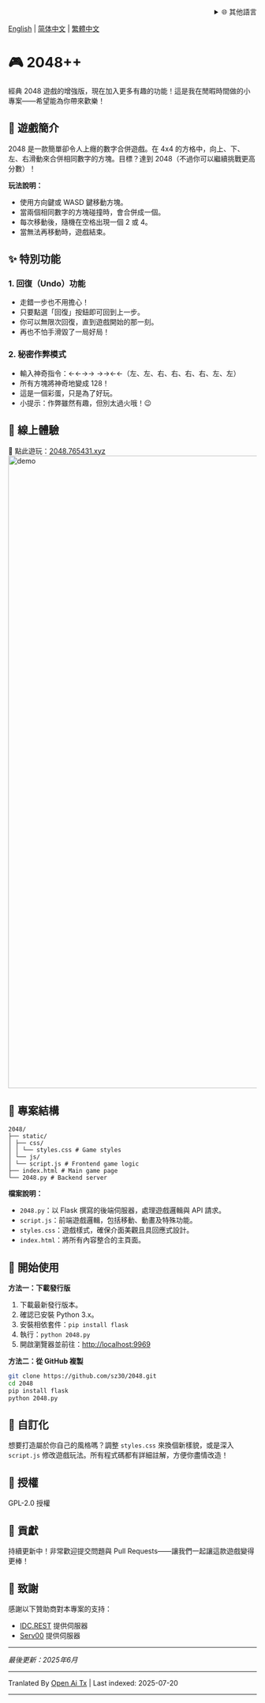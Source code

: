 <div align="right">
  <details>
    <summary >🌐 其他語言</summary>
    <div>
      <div align="center">
        <a href="https://openaitx.github.io/view.html?user=sz30&project=2048-magic&lang=ja">日本語</a>
        | <a href="https://openaitx.github.io/view.html?user=sz30&project=2048-magic&lang=ko">한국어</a>
        | <a href="https://openaitx.github.io/view.html?user=sz30&project=2048-magic&lang=hi">हिन्दी</a>
        | <a href="https://openaitx.github.io/view.html?user=sz30&project=2048-magic&lang=th">ไทย</a>
        | <a href="https://openaitx.github.io/view.html?user=sz30&project=2048-magic&lang=fr">Français</a>
        | <a href="https://openaitx.github.io/view.html?user=sz30&project=2048-magic&lang=de">Deutsch</a>
        | <a href="https://openaitx.github.io/view.html?user=sz30&project=2048-magic&lang=es">Español</a>
        | <a href="https://openaitx.github.io/view.html?user=sz30&project=2048-magic&lang=it">Itapano</a>
        | <a href="https://openaitx.github.io/view.html?user=sz30&project=2048-magic&lang=ru">Русский</a>
        | <a href="https://openaitx.github.io/view.html?user=sz30&project=2048-magic&lang=pt">Português</a>
        | <a href="https://openaitx.github.io/view.html?user=sz30&project=2048-magic&lang=nl">Nederlands</a>
        | <a href="https://openaitx.github.io/view.html?user=sz30&project=2048-magic&lang=pl">Polski</a>
        | <a href="https://openaitx.github.io/view.html?user=sz30&project=2048-magic&lang=ar">العربية</a>
        | <a href="https://openaitx.github.io/view.html?user=sz30&project=2048-magic&lang=fa">فارسی</a>
        | <a href="https://openaitx.github.io/view.html?user=sz30&project=2048-magic&lang=tr">Türkçe</a>
        | <a href="https://openaitx.github.io/view.html?user=sz30&project=2048-magic&lang=vi">Tiếng Việt</a>
        | <a href="https://openaitx.github.io/view.html?user=sz30&project=2048-magic&lang=id">Bahasa Indonesia</a>
      </div>
    </div>
  </details>
</div>


[English](https://raw.githubusercontent.com/sz30/2048-magic/main/README.md) | [简体中文](https://raw.githubusercontent.com/sz30/2048-magic/main/README.zh-CN.md) | [繁體中文](https://raw.githubusercontent.com/sz30/2048-magic/main/README.zh-TW.md)

# 🎮 2048++

經典 2048 遊戲的增強版，現在加入更多有趣的功能！這是我在閒暇時間做的小專案——希望能為你帶來歡樂！

## 🎯 遊戲簡介

2048 是一款簡單卻令人上癮的數字合併遊戲。在 4x4 的方格中，向上、下、左、右滑動來合併相同數字的方塊。目標？達到 2048（不過你可以繼續挑戰更高分數）！

**玩法說明：**
- 使用方向鍵或 WASD 鍵移動方塊。
- 當兩個相同數字的方塊碰撞時，會合併成一個。
- 每次移動後，隨機在空格出現一個 2 或 4。
- 當無法再移動時，遊戲結束。

## ✨ 特別功能

### 1. 回復（Undo）功能
- 走錯一步也不用擔心！
- 只要點選「回復」按鈕即可回到上一步。
- 你可以無限次回復，直到遊戲開始的那一刻。
- 再也不怕手滑毀了一局好局！

### 2. 秘密作弊模式
- 輸入神奇指令：←←→→ →→←←（左、左、右、右、右、右、左、左）
- 所有方塊將神奇地變成 128！
- 這是一個彩蛋，只是為了好玩。
- 小提示：作弊雖然有趣，但別太過火哦！😉

## 🎯 線上體驗

🎯 點此遊玩：[2048.765431.xyz](https://2048.765431.xyz/)
<img width="1279" alt="demo" src="https://github.com/user-attachments/assets/0df2c956-b6d9-4371-a916-f6ac3ae642be" />



## 📁 專案結構
```
2048/
├── static/
│ ├── css/
│ │ └── styles.css # Game styles
│ └── js/
│ └── script.js # Frontend game logic
├── index.html # Main game page
└── 2048.py # Backend server
```
**檔案說明：**
- `2048.py`：以 Flask 撰寫的後端伺服器，處理遊戲邏輯與 API 請求。
- `script.js`：前端遊戲邏輯，包括移動、動畫及特殊功能。
- `styles.css`：遊戲樣式，確保介面美觀且具回應式設計。
- `index.html`：將所有內容整合的主頁面。

## 🚀 開始使用

**方法一：下載發行版**
1. 下載最新發行版本。
2. 確認已安裝 Python 3.x。
3. 安裝相依套件：`pip install flask`
4. 執行：`python 2048.py`
5. 開啟瀏覽器並前往：[http://localhost:9969](http://localhost:9969)

**方法二：從 GitHub 複製**
```bash
git clone https://github.com/sz30/2048.git
cd 2048
pip install flask
python 2048.py
```
## 🎨 自訂化

想要打造屬於你自己的風格嗎？調整 `styles.css` 來換個新樣貌，或是深入 `script.js` 修改遊戲玩法。所有程式碼都有詳細註解，方便你盡情改造！

## 📝 授權

GPL-2.0 授權

## 🤝 貢獻

持續更新中！非常歡迎提交問題與 Pull Requests——讓我們一起讓這款遊戲變得更棒！


## 🙏 致謝

感謝以下贊助商對本專案的支持：
- [IDC.REST](https://idc.rest/) 提供伺服器
- [Serv00](https://www.serv00.com/) 提供伺服器

---
_最後更新：2025年6月_



---

Tranlated By [Open Ai Tx](https://github.com/OpenAiTx/OpenAiTx) | Last indexed: 2025-07-20

---